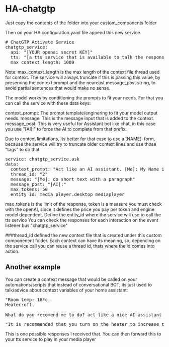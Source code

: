 # HA-chatgtp

Just copy the contents of the folder into your custom_components folder

Then on your HA configuration.yaml file append this new service



<pre>
# ChatGTP Activate Service
chatgtp_service:
  api: "[YOUR openai secret KEY]"
  tts: "[a tts service that is available to talk the responses]" 
  max_context_length: 1000
</pre>

Note: max_context_length is the max length of the context file thread used for context. The service will always truncate if this is passing this value, by preserving the context prompt and the neareast message_post string, to avoid partial sentences that would make no sense.

The model works by conditioning the prompts to fit your needs. For that you can call the service with these data keys:

context_prompt: The prompt template/enginering to fit your model output needs.
message: This is the message input that is added to the context.
message_post: This is very useful for Assistant bot like chat, in this case you use "[AI]:" to force the AI to complete from that  prefix.

Due to context limitations, Its better for that case to use a [NAME]: form, because the service will try to truncate older context lines and use those "tags" to do that.

<pre>
service: chatgtp_service.ask
data:
  context_prompt: "Act like an AI assistant. [Me]: My Name is Mike. and You? [AI]: My name is Tau!"
  thread_id: "2"
  message: "[Me]: do short text with a paragraph"
  message_post: "[AI]:"
  max_tokens: 50
  entity_id: media_player.desktop_mediaplayer
</pre>

max_tokens is the limit of the response, token is a measure you must check with the openAI, since it defines the price you pay per token and engine model dependent.
Define the entity_id where the service will use to call the tts service
You can check the responses for each interaction on the event listener bus "chatgtp_service"

###thread_id defined the new context file that is created under this custom componenent folder. Each context can have its meaning, so, depending on the service call you can reuse a thread id, thats where the id comes into action.

## Another example ## 
You can create a context message that would be called on your automations/scripts that instead of conversational BOT, its just used to talk/advice about context variables of your home assistant:



<pre>"Room temp: 16ºc.
Heater:off.

What do you recomend me to do? act like a nice AI assistant advisor and  reply with no longer sentences!"
</pre>

<pre>"It is recommended that you turn on the heater to increase the room temperature. Additionally, you may want to consider wearing warmer clothing or using a blanket to stay warm."</pre>

This is one possible responses I received that. You can then forward this to your tts service to play in your media player


